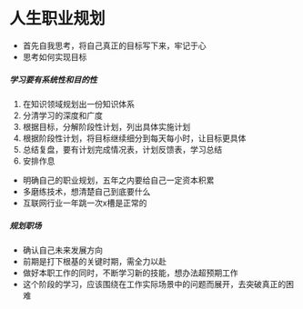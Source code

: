 # 人生职业规划
- 首先自我思考，将自己真正的目标写下来，牢记于心
- 思考如何实现目标
##### 学习要有系统性和目的性
1. 在知识领域规划出一份知识体系
2. 分清学习的深度和广度
3. 根据目标，分解阶段性计划，列出具体实施计划
4. 根据阶段性计划，将目标继续细分到每天每小时，让目标更具体
5. 总结复盘，要有计划完成情况表，计划反馈表，学习总结
6. 安排作息
- 明确自己的职业规划，五年之内要给自己一定资本积累
- 多磨练技术，想清楚自己到底要什么
- 互联网行业一年跳一次x槽是正常的 
##### 规划职场
- 确认自己未来发展方向
- 前期是打下根基的关键时期，需全力以赴
- 做好本职工作的同时，不断学习新的技能，想办法超预期工作
- 这个阶段的学习，应该围绕在工作实际场景中的问题而展开，去突破真正的困难
